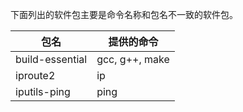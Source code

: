 下面列出的软件包主要是命令名称和包名不一致的软件包。

| 包名            | 提供的命令     |
| --------------- | -------------- |
| build-essential | gcc, g++, make |
| iproute2        | ip             |
| iputils-ping    | ping           |
